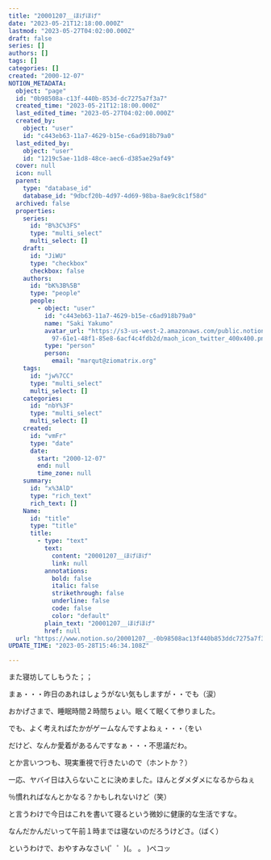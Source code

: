 ```yaml
---
title: "20001207__ほげほげ"
date: "2023-05-21T12:18:00.000Z"
lastmod: "2023-05-27T04:02:00.000Z"
draft: false
series: []
authors: []
tags: []
categories: []
created: "2000-12-07"
NOTION_METADATA:
  object: "page"
  id: "0b98508a-c13f-440b-853d-dc7275a7f3a7"
  created_time: "2023-05-21T12:18:00.000Z"
  last_edited_time: "2023-05-27T04:02:00.000Z"
  created_by:
    object: "user"
    id: "c443eb63-11a7-4629-b15e-c6ad918b79a0"
  last_edited_by:
    object: "user"
    id: "1219c5ae-11d8-48ce-aec6-d385ae29af49"
  cover: null
  icon: null
  parent:
    type: "database_id"
    database_id: "9dbcf20b-4d97-4d69-98ba-8ae9c8c1f58d"
  archived: false
  properties:
    series:
      id: "B%3C%3FS"
      type: "multi_select"
      multi_select: []
    draft:
      id: "JiWU"
      type: "checkbox"
      checkbox: false
    authors:
      id: "bK%3B%5B"
      type: "people"
      people:
        - object: "user"
          id: "c443eb63-11a7-4629-b15e-c6ad918b79a0"
          name: "Saki Yakumo"
          avatar_url: "https://s3-us-west-2.amazonaws.com/public.notion-static.com/3ad1c4\
            97-61e1-48f1-85e8-6acf4c4fdb2d/maoh_icon_twitter_400x400.png"
          type: "person"
          person:
            email: "marqut@ziomatrix.org"
    tags:
      id: "jw%7CC"
      type: "multi_select"
      multi_select: []
    categories:
      id: "nbY%3F"
      type: "multi_select"
      multi_select: []
    created:
      id: "vmFr"
      type: "date"
      date:
        start: "2000-12-07"
        end: null
        time_zone: null
    summary:
      id: "x%3AlD"
      type: "rich_text"
      rich_text: []
    Name:
      id: "title"
      type: "title"
      title:
        - type: "text"
          text:
            content: "20001207__ほげほげ"
            link: null
          annotations:
            bold: false
            italic: false
            strikethrough: false
            underline: false
            code: false
            color: "default"
          plain_text: "20001207__ほげほげ"
          href: null
  url: "https://www.notion.so/20001207__-0b98508ac13f440b853ddc7275a7f3a7"
UPDATE_TIME: "2023-05-28T15:46:34.108Z"

---
```

<link rel="stylesheet" href="https://cdn.jsdelivr.net/npm/katex@0.16.2/dist/katex.min.css" integrity="sha384-bYdxxUwYipFNohQlHt0bjN/LCpueqWz13HufFEV1SUatKs1cm4L6fFgCi1jT643X" crossorigin="anonymous">


また寝坊してしもうた；；


まぁ・・・昨日のあれはしょうがない気もしますが・・でも（涙）


おかげさまで、睡眠時間２時間ちょい。眠くて眠くて参りました。


でも、よく考えればたかがゲームなんですよねぇ・・・（をい


だけど、なんか愛着があるんですなぁ・・・不思議だわ。


とか言いつつも、現実重視で行きたいので（ホントか？）


一応、ヤバイ日は入らないことに決めました。ほんとダメダメになるからねぇ


％慣れればなんとかなる？かもしれないけど（笑）


と言うわけで今日はこれを書いて寝るという微妙に健康的な生活ですな。


なんだかんだいって午前１時までは寝ないのだろうけどさ。（ばく）


というわけで、おやすみなさい(゜゜)(。 。 )ペコッ

